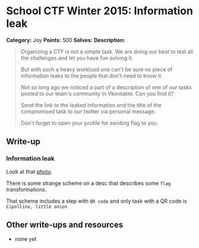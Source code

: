 # School CTF Winter 2015: Information leak

**Category:** Joy
**Points:** 500
**Solves:** 
**Description:**

> Organizing a CTF is not a simple task. We are doing our best to test all the challenges and let you have fun solving it.
> 
> 
> But with such a heavy workload one can't be sure no piece of information leaks to the people that don't need to know it.
> 
> 
> Not so long ago we noticed a part of a description of one of our tasks posted to our team's community in Vkontakte. Can you find it?
> 
> 
> Send the link to the leaked information and the title of the compromised task to our twitter via personal message.
> 
> 
> Don't forget to open your profile for sending flag to you.


## Write-up

<div><h3>Information leak</h3><p>Look at that <a href="https://vk.com/sibears_tomsk?z=photo-101662641_383626839%2Fwall-101662641_81">photo</a>. </p>
<p>There is some strange scheme on a desc that describes some <code>flag</code> transformations.</p>
<p>That scheme includes a step with <code>QR code</code> and only task with a QR code is <code>Cipollino, little onion</code></p></div>

## Other write-ups and resources

* none yet
